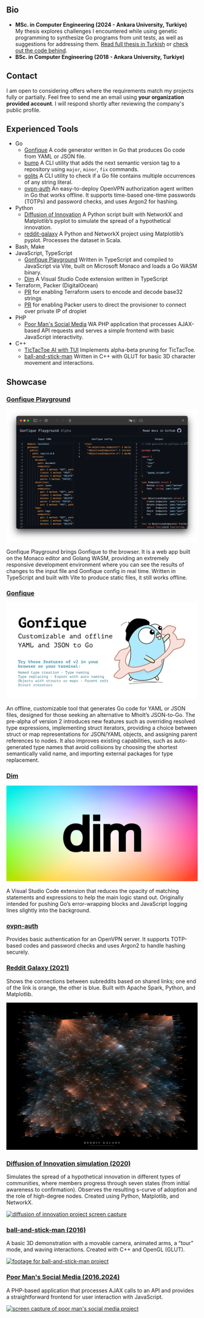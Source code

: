 ## Bio

- **MSc. in Computer Engineering (2024 - Ankara University, Turkiye)**  
   My thesis explores challenges I encountered while using genetic programming to synthesize Go programs from unit tests, as well as suggestions for addressing them.
  [Read full thesis in Turkish](https://tez.yok.gov.tr/UlusalTezMerkezi/TezGoster?key=weFMBHaUra8rsS5wi2bmHDKlIvi-IwlFkdPWTMwNi0k9Pt1C4PzNAFzxcjzHPgAW) or [check out the code behind](https://github.com/ufukty/tde/tree/main/app/internal/evolution).
- **BSc. in Computer Engineering (2018 - Ankara University, Turkiye)**

## Contact

I am open to considering offers where the requirements match my projects fully or partially. Feel free to send me an email using **your organization provided account**. I will respond shortly after reviewing the company's public profile.

## Experienced Tools

- Go
  - [Gonfique](https://github.com/ufukty/gonfique) A code generator written in Go that produces Go code from YAML or JSON file.
  - [bump](https://github.com/ufukty/bump) A CLI utility that adds the next semantic version tag to a repository using `major`, `minor`, `fix` commands.
  - [golits](https://github.com/ufukty/golits) A CLI utility to check if a Go file contains multiple occurrences of any string literal.
  - [ovpn-auth](https://github.com/ufukty/ovpn-auth) An easy-to-deploy OpenVPN authorization agent written in Go that works offline. It supports time-based one-time passwords (TOTPs) and password checks, and uses Argon2 for hashing.
- Python
  - [Diffusion of Innovation](https://github.com/ufukty/diffusion-of-innovation) A Python script built with NetworkX and Matplotlib’s pyplot to simulate the spread of a hypothetical innovation.
  - [reddit-galaxy](https://github.com/ufukty/reddit-galaxy) A Python and NetworkX project using Matplotlib’s pyplot. Processes the dataset in Scala.
- Bash, Make
- JavaScript, TypeScript
  - [Gonfique Playground](https://github.com/ufukty/gonfique-playground) Written in TypeScript and compiled to JavaScript via Vite, built on Microsoft Monaco and loads a Go WASM binary.
  - [Dim](https://github.com/ufukty/dim) A Visual Studio Code extension written in TypeScript
- Terraform, Packer (DigitalOcean)
  - [PR](https://github.com/hashicorp/terraform/pull/29127) for enabling Terraform users to encode and decode base32 strings
  - [PR](https://github.com/hashicorp/packer/pull/10093) for enabling Packer users to direct the provisioner to connect over private IP of droplet
- PHP
  - [Poor Man's Social Media](https://github.com/ufukty/poor-man-s-social-media) WA PHP application that processes AJAX-based API requests and serves a simple frontend with basic JavaScript interactivity.
- C++
  - [TicTacToe AI with TUI](https://github.com/ufukty/TicTacToe-AI) Implements alpha-beta pruning for TicTacToe.
  - [ball-and-stick-man](https://github.com/ufukty/ball-and-stick-man) Written in C++ with GLUT for basic 3D character movement and interactions.

## Showcase

### [Gonfique Playground](https://github.com/ufukty/gonfique-playground)

[![Screenshot of Gonfique Playground](assets/gp.png)](https://github.com/ufukty/gonfique-playground)

Gonfique Playground brings Gonfique to the browser. It is a web app built on the Monaco editor and Golang WASM, providing an extremely responsive development environment where you can see the results of changes to the input file and Gonfique config in real time. Written in TypeScript and built with Vite to produce static files, it still works offline.

### [Gonfique](https://github.com/ufukty/gonfique)

[![Gonfique logo](assets/gonfique.png)](https://github.com/ufukty/gonfique)

An offline, customizable tool that generates Go code for YAML or JSON files, designed for those seeking an alternative to Mholt’s JSON-to-Go. The pre-alpha of version 2 introduces new features such as overriding resolved type expressions, implementing struct iterators, providing a choice between struct or map representations for JSON/YAML objects, and assigning parent references to nodes. It also improves existing capabilities, such as auto-generated type names that avoid collisions by choosing the shortest semantically valid name, and importing external packages for type replacement.

### [Dim](https://github.com/ufukty/dim)

[![Dim logo](assets/dim.png)](https://github.com/ufukty/dim)

A Visual Studio Code extension that reduces the opacity of matching statements and expressions to help the main logic stand out. Originally intended for pushing Go’s error-wrapping blocks and JavaScript logging lines slightly into the background.

### [ovpn-auth](https://github.com/ufukty/ovpn-auth)

Provides basic authentication for an OpenVPN server. It supports TOTP-based codes and password checks and uses Argon2 to handle hashing securely.

### [Reddit Galaxy (2021)](https://github.com/ufukty/reddit-galaxy)

Shows the connections between subreddits based on shared links; one end of the link is orange, the other is blue. Built with Apache Spark, Python, and Matplotlib.

[![reddit galaxy](assets/reddit-galaxy.jpg)](https://github.com/ufukty/reddit-galaxy)

### [Diffusion of Innovation simulation (2020)](https://github.com/ufukty/diffusion-of-innovation)

Simulates the spread of a hypothetical innovation in different types of communities, where members progress through seven states (from initial awareness to confirmation). Observes the resulting s-curve of adoption and the role of high-degree nodes. Created using Python, Matplotlib, and NetworkX.

[![diffusion of innovation project screen capture](assets/doi.gif)](https://github.com/ufukty/doi)

### [ball-and-stick-man (2016)](https://github.com/ufukty/ball-and-stick-man)

A basic 3D demonstration with a movable camera, animated arms, a “tour” mode, and waving interactions. Created with C++ and OpenGL (GLUT).

[![footage for ball-and-stick-man project](assets/ball-and-stick.gif)](https://github.com/ufukty/ball-and-stick-man)

### [Poor Man's Social Media (2016,2024)](https://github.com/ufukty/poor-man-s-social-media)

A PHP-based application that processes AJAX calls to an API and provides a straightforward frontend for user interaction with JavaScript.

[![screen capture of poor man's social media project](assets/social.gif)](https://github.com/ufukty/poor-man-s-social-media)
